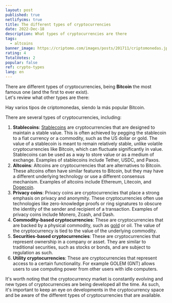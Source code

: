 ```yaml
---
layout: post
published: true
netlifycms: true
title: The different types of cryptocurrencies
date: 2022-Dec-18
description: What types of cryptocurrencies are there
tags:
  - altcoins
banner_image: https://criptomo.com/images/posts/201711/criptomonedas.jpg
rating: 4
TotalVotes: 2
popular: false
ref: crypto-types
lang: en
---
```

There are different types of cryptocurrencies, being **Bitcoin** the most famous one (and the first to ever exist).\
L﻿et's review what other types are there:

Hay varios tipos de criptomonedas, siendo la más popular Bitcoin.

<!--EndFragment-->There are several types of cryptocurrencies, including:

1. **Stablecoins**: [Stablecoins](https://criptomo.com/what-are-stablecoins/) are cryptocurrencies that are designed to maintain a stable value. This is often achieved by pegging the stablecoin to a fiat currency or a commodity, such as the US dollar or gold. The value of a stablecoin is meant to remain relatively stable, unlike volatile cryptocurrencies like Bitcoin, which can fluctuate significantly in value. Stablecoins can be used as a way to store value or as a medium of exchange. Examples of stablecoins include Tether, USDC, and Paxos.
2. **Altcoins**: Altcoins are cryptocurrencies that are alternatives to Bitcoin. These altcoins often have similar features to Bitcoin, but they may have a different underlying technology or use a different consensus mechanism. Examples of altcoins include Ethereum, Litecoin, and [Dogecoin](https://criptomo.com/what-are-memecoins/).
3. **Privacy coins**: Privacy coins are cryptocurrencies that place a strong emphasis on privacy and anonymity. These cryptocurrencies often use technologies like zero-knowledge proofs or ring signatures to obscure the identity of the sender and recipient of a transaction. Examples of privacy coins include Monero, Zcash, and Dash.
4. **Commodity-based cryptocurrencies**: These are cryptocurrencies that are backed by a physical commodity, such as [gold](https://criptomo.com/gold-backed-crypto/) or oil. The value of the cryptocurrency is tied to the value of the underlying commodity.
5. **Securities-based cryptocurrencies**: These are cryptocurrencies that represent ownership in a company or asset. They are similar to traditional securities, such as stocks or bonds, and are subject to regulation as such.
6. **U﻿tility cryptocurrencies**: These are cryptocurrencies that represent access to a certain functionality. For example GOLEM (GNT) allows users to use computing power from other users with idle computers.

It's worth noting that the cryptocurrency market is constantly evolving and new types of cryptocurrencies are being developed all the time. As such, it's important to keep an eye on developments in the cryptocurrency space and be aware of the different types of cryptocurrencies that are available.